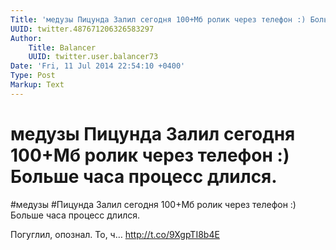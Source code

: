 ```yaml
---
Title: 'медузы Пицунда Залил сегодня 100+Мб ролик через телефон :) Больше часа процесс длился.'
UUID: twitter.487671206326583297
Author:
    Title: Balancer
    UUID: twitter.user.balancer73
Date: 'Fri, 11 Jul 2014 22:54:10 +0400'
Type: Post
Markup: Text
---
```


# медузы Пицунда Залил сегодня 100+Мб ролик через телефон :) Больше часа процесс длился.

#медузы #Пицунда Залил сегодня 100+Мб ролик через телефон :)
Больше часа процесс длился.

Погуглил, опознал. То, ч… http://t.co/9XgpTI8b4E